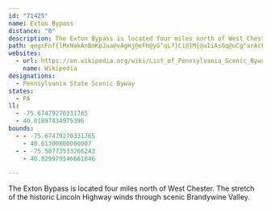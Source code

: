 ```yaml
---
id: "71425"
name: Exton Bypass
distance: "0"
description: The Exton Bypass is located four miles north of West Chester. The stretch of the historic Lincoln Highway winds through scenic Brandywine Valley.
path: qegsFnf{lMxNakAnBmKpJua@vAgHj@eFh@yG^qL?}Ci@}M{@aIiAsGq@uCg^arAcF{R}BgMuRc{AuKkm@_L_l@eAsEwAcIkAqE_C{M
websites:
  - url: https://en.wikipedia.org/wiki/List_of_Pennsylvania_Scenic_Byways#Exton_Bypass
    name: Wikipedia
designations:
  - Pennsylvania State Scenic Byway
states:
  - PA
ll:
  - -75.67479270331765
  - 40.01897434975396
bounds:
  - - -75.67479270331765
    - 40.01300800000007
  - - -75.58773533266243
    - 40.029979546661046

---
```


The Exton Bypass is located four miles north of West Chester. The stretch of the historic Lincoln Highway winds through scenic Brandywine Valley.
